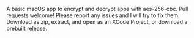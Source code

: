 A basic macOS app to encrypt and decrypt apps with aes-256-cbc. Pull requests welcome! Please report any issues and I will try to fix them.
Download as zip, extract, and open as an XCode Project, or download a prebuilt release.

